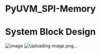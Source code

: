 # PyUVM_SPI-Memory
# System Block Design 
![image](https://github.com/mahmedadawy2013/PyUVM_SPI-Memory/assets/75279964/8e6f5275-9b32-4c4f-b188-5e8c35de2d40)
![Uploading image.png…]()
